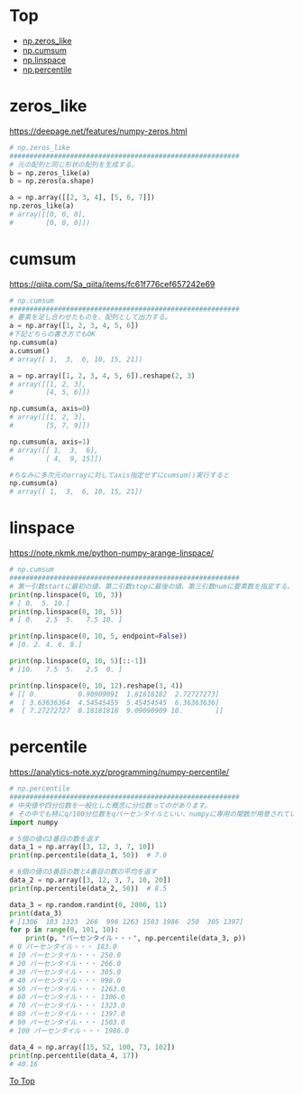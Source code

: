 

# Top

* [np.zeros_like](#zeros_like)
* [np.cumsum](#cumsum)
* [np.linspace](#linspace)
* [np.percentile](#percentile)


# zeros_like
https://deepage.net/features/numpy-zeros.html
```py
# np.zeros_like
#########################################################
# 元の配列と同じ形状の配列を生成する。
b = np.zeros_like(a)
b = np.zeros(a.shape)

a = np.array([[2, 3, 4], [5, 6, 7]])
np.zeros_like(a)
# array([[0, 0, 0],
#        [0, 0, 0]])
```

# cumsum
https://qiita.com/Sa_qiita/items/fc61f776cef657242e69
```py
# np.cumsum
#########################################################
# 要素を足し合わせたものを、配列として出力する。
a = np.array([1, 2, 3, 4, 5, 6])
#下記どちらの書き方でもOK
np.cumsum(a)
a.cumsum()
# array([ 1,  3,  6, 10, 15, 21])

a = np.array([1, 2, 3, 4, 5, 6]).reshape(2, 3)
# array([[1, 2, 3],
#        [4, 5, 6]])

np.cumsum(a, axis=0)
# array([[1, 2, 3],
#        [5, 7, 9]])

np.cumsum(a, axis=1)
# array([[ 1,  3,  6],
#        [ 4,  9, 15]])

#ちなみに多次元のarrayに対してaxis指定せずにcumsum()実行すると
np.cumsum(a)
# array([ 1,  3,  6, 10, 15, 21])
```

# linspace
https://note.nkmk.me/python-numpy-arange-linspace/
```py
# np.cumsum
#########################################################
# 第一引数startに最初の値、第二引数stopに最後の値、第三引数numに要素数を指定する。それらに応じた間隔（公差）が自動的に算出される。
print(np.linspace(0, 10, 3))
# [ 0.  5. 10.]
print(np.linspace(0, 10, 5))
# [ 0.   2.5  5.   7.5 10. ]

print(np.linspace(0, 10, 5, endpoint=False))
# [0. 2. 4. 6. 8.]

print(np.linspace(0, 10, 5)[::-1])
# [10.   7.5  5.   2.5  0. ]

print(np.linspace(0, 10, 12).reshape(3, 4))
# [[ 0.          0.90909091  1.81818182  2.72727273]
#  [ 3.63636364  4.54545455  5.45454545  6.36363636]
#  [ 7.27272727  8.18181818  9.09090909 10.        ]]
```

# percentile
https://analytics-note.xyz/programming/numpy-percentile/
```py
# np.percentile
#########################################################
# 中央値や四分位数を一般化した概念に分位数ってのがあります。
# その中でも特にq/100分位数をqパーセンタイルといい、numpyに専用の関数が用意されています。
import numpy

# 5個の値の3番目の数を返す
data_1 = np.array([3, 12, 3, 7, 10])
print(np.percentile(data_1, 50))  # 7.0

# 6個の値の3番目の数と4番目の数の平均を返す
data_2 = np.array([3, 12, 3, 7, 10, 20])
print(np.percentile(data_2, 50))  # 8.5

data_3 = np.random.randint(0, 2000, 11)
print(data_3)
# [1306  183 1323  266  998 1263 1503 1986  250  305 1397]
for p in range(0, 101, 10):
    print(p, "パーセンタイル・・・", np.percentile(data_3, p))
# 0 パーセンタイル・・・ 183.0
# 10 パーセンタイル・・・ 250.0
# 20 パーセンタイル・・・ 266.0
# 30 パーセンタイル・・・ 305.0
# 40 パーセンタイル・・・ 998.0
# 50 パーセンタイル・・・ 1263.0
# 60 パーセンタイル・・・ 1306.0
# 70 パーセンタイル・・・ 1323.0
# 80 パーセンタイル・・・ 1397.0
# 90 パーセンタイル・・・ 1503.0
# 100 パーセンタイル・・・ 1986.0

data_4 = np.array([15, 52, 100, 73, 102])
print(np.percentile(data_4, 17))
# 40.16
```

[To Top](#Top)
